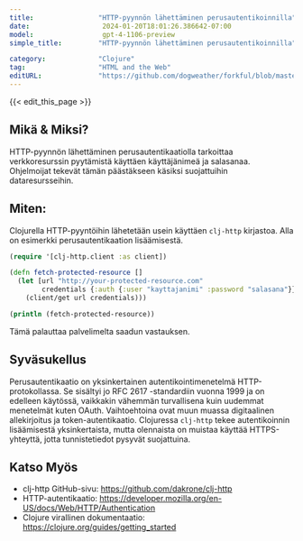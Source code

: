 ```yaml
---
title:                "HTTP-pyynnön lähettäminen perusautentikoinnilla"
date:                  2024-01-20T18:01:26.386642-07:00
model:                 gpt-4-1106-preview
simple_title:         "HTTP-pyynnön lähettäminen perusautentikoinnilla"

category:             "Clojure"
tag:                  "HTML and the Web"
editURL:              "https://github.com/dogweather/forkful/blob/master/content/fi/clojure/sending-an-http-request-with-basic-authentication.md"
---
```


{{< edit_this_page >}}

## Mikä & Miksi?
HTTP-pyynnön lähettäminen perusautentikaatiolla tarkoittaa verkkoresurssin pyytämistä käyttäen käyttäjänimeä ja salasanaa. Ohjelmoijat tekevät tämän päästäkseen käsiksi suojattuihin dataresursseihin.

## Miten:
Clojurella HTTP-pyyntöihin lähetetään usein käyttäen `clj-http` kirjastoa. Alla on esimerkki perusautentikaation lisäämisestä.

```Clojure
(require '[clj-http.client :as client])

(defn fetch-protected-resource []
  (let [url "http://your-protected-resource.com"
        credentials {:auth {:user "kayttajanimi" :password "salasana"}}]
    (client/get url credentials)))

(println (fetch-protected-resource))
```
Tämä palauttaa palvelimelta saadun vastauksen.

## Syväsukellus
Perusautentikaatio on yksinkertainen autentikointimenetelmä HTTP-protokollassa. Se sisältyi jo RFC 2617 -standardiin vuonna 1999 ja on edelleen käytössä, vaikkakin vähemmän turvallisena kuin uudemmat menetelmät kuten OAuth. Vaihtoehtoina ovat muun muassa digitaalinen allekirjoitus ja token-autentikaatio. Clojuressa `clj-http` tekee autentikoinnin lisäämisestä yksinkertaista, mutta olennaista on muistaa käyttää HTTPS-yhteyttä, jotta tunnistetiedot pysyvät suojattuina.

## Katso Myös
- clj-http GitHub-sivu: https://github.com/dakrone/clj-http
- HTTP-autentikaatio: https://developer.mozilla.org/en-US/docs/Web/HTTP/Authentication
- Clojure virallinen dokumentaatio: https://clojure.org/guides/getting_started
